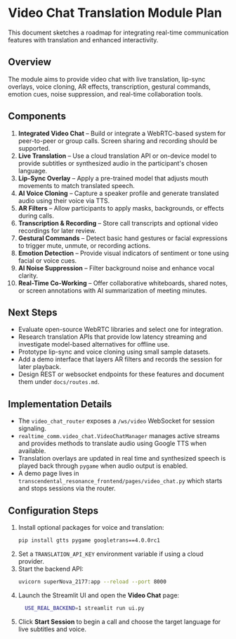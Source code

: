 <!--
STRICTLY A SOCIAL MEDIA PLATFORM
Intellectual Property & Artistic Inspiration
Legal & Ethical Safeguards
-->
# Video Chat Translation Module Plan

This document sketches a roadmap for integrating real-time communication features with translation and enhanced interactivity.

## Overview

The module aims to provide video chat with live translation, lip-sync overlays, voice cloning, AR effects, transcription, gestural commands, emotion cues, noise suppression, and real-time collaboration tools.

## Components

1. **Integrated Video Chat** – Build or integrate a WebRTC-based system for peer-to-peer or group calls. Screen sharing and recording should be supported.
2. **Live Translation** – Use a cloud translation API or on-device model to provide subtitles or synthesized audio in the participant's chosen language.
3. **Lip-Sync Overlay** – Apply a pre-trained model that adjusts mouth movements to match translated speech.
4. **AI Voice Cloning** – Capture a speaker profile and generate translated audio using their voice via TTS.
5. **AR Filters** – Allow participants to apply masks, backgrounds, or effects during calls.
6. **Transcription & Recording** – Store call transcripts and optional video recordings for later review.
7. **Gestural Commands** – Detect basic hand gestures or facial expressions to trigger mute, unmute, or recording actions.
8. **Emotion Detection** – Provide visual indicators of sentiment or tone using facial or voice cues.
9. **AI Noise Suppression** – Filter background noise and enhance vocal clarity.
10. **Real-Time Co-Working** – Offer collaborative whiteboards, shared notes, or screen annotations with AI summarization of meeting minutes.

## Next Steps

- Evaluate open-source WebRTC libraries and select one for integration.
- Research translation APIs that provide low latency streaming and investigate model-based alternatives for offline use.
- Prototype lip-sync and voice cloning using small sample datasets.
- Add a demo interface that layers AR filters and records the session for later playback.
- Design REST or websocket endpoints for these features and document them under `docs/routes.md`.


## Implementation Details

- The `video_chat_router` exposes a `/ws/video` WebSocket for session signaling.
- `realtime_comm.video_chat.VideoChatManager` manages active streams and provides
  methods to translate audio using Google TTS when available.
- Translation overlays are updated in real time and synthesized speech is played
  back through `pygame` when audio output is enabled.
- A demo page lives in `transcendental_resonance_frontend/pages/video_chat.py`
  which starts and stops sessions via the router.

## Configuration Steps

1. Install optional packages for voice and translation:
   ```bash
   pip install gtts pygame googletrans==4.0.0rc1
   ```
2. Set a `TRANSLATION_API_KEY` environment variable if using a cloud provider.
3. Start the backend API:
   ```bash
   uvicorn superNova_2177:app --reload --port 8000
   ```
4. Launch the Streamlit UI and open the **Video Chat** page:
   ```bash
     USE_REAL_BACKEND=1 streamlit run ui.py
   ```
5. Click **Start Session** to begin a call and choose the target language for
   live subtitles and voice.
